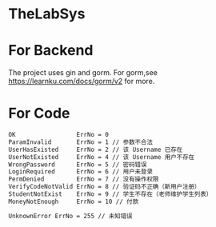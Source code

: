 # TheLabSys

# For Backend

The project uses gin and gorm.
For gorm,see https://learnku.com/docs/gorm/v2 for more.


# For Code

```txt
OK                 ErrNo = 0
ParamInvalid       ErrNo = 1 // 参数不合法
UserHasExisted     ErrNo = 2 // 该 Username 已存在
UserNotExisted     ErrNo = 4 // 该 Username 用户不存在
WrongPassword      ErrNo = 5 // 密码错误
LoginRequired      ErrNo = 6 // 用户未登录
PermDenied         ErrNo = 7 // 没有操作权限
VerifyCodeNotValid ErrNo = 8 // 验证码不正确（新用户注册）
StudentNotExist    ErrNo = 9 // 学生不存在（老师维护学生列表）
MoneyNotEnough     ErrNo = 10 // 付款

UnknownError ErrNo = 255 // 未知错误
```